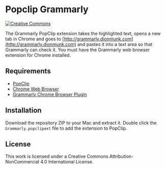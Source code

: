 # Popclip Grammarly

[![Creative Commons](https://flat.badgen.net/badge/license/CC-BY-NC-4.0/orange)](https://creativecommons.org/licenses/by-nc/4.0/)

The Grammarly PopClip extension takes the highlighted text, opens a new tab in Chrome and goes to [http://grammarly.dionmunk.com](http://grammarly.dionmunk.com) and pastes it into a text area so that Grammarly can check it. You must have the Grammarly web browser extension for Chrome installed.

## Requirements
- [PopClip](https://pilotmoon.com/popclip/)
- [Chrome Web Browser](https://www.google.com/chrome/)
- [Grammarly Chrome Browser Plugin](http://grammarly.com)

## Installation
Download the repository ZIP to your Mac and extract it. Double click the `Grammarly.popclipext` file to add the extension to PopClip.

## License
This work is licensed under a Creative Commons Attribution-NonCommercial 4.0 International License.
